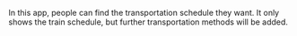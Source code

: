 In this app, people can find the transportation schedule they want.
It only shows the train schedule, but further transportation methods will be added.
